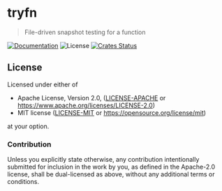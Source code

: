# tryfn

> File-driven snapshot testing for a function

[![Documentation](https://img.shields.io/badge/docs-master-blue.svg)][Documentation]
![License](https://img.shields.io/crates/l/tryfn.svg)
[![Crates Status](https://img.shields.io/crates/v/tryfn.svg)][Crates.io]

## License

Licensed under either of

* Apache License, Version 2.0, ([LICENSE-APACHE](LICENSE-APACHE) or <https://www.apache.org/licenses/LICENSE-2.0>)
* MIT license ([LICENSE-MIT](LICENSE-MIT) or <https://opensource.org/license/mit>)

at your option.

### Contribution

Unless you explicitly state otherwise, any contribution intentionally
submitted for inclusion in the work by you, as defined in the Apache-2.0
license, shall be dual-licensed as above, without any additional terms or
conditions.

[Crates.io]: https://crates.io/crates/tryfn
[Documentation]: https://docs.rs/tryfn
